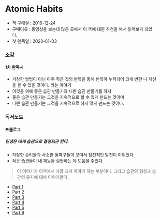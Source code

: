 # Atomic Habits

- 책 구매일 : 2019-12-24
- 구매이유 : 동영상을 보는데 많은 곳에서 이 책에 대한 추천을 해서 읽어보게 되었다.
- 첫 완독일 : 2020-01-03

### 소감

#### 1차 완독시

- 거창한 방법이 아닌 아주 작은 것의 반복을 통해 반복이 누적되어 크게 변한 나 자신을 볼 수 있을 것이다. 라는 이야기
- 이것을 위해 좋은 습관 만들기와 나쁜 습관 만들기를 하자
- 좋은 습관 만들기는 그것을 지속적으로 할 수 있게 만드는 것이며
- 나쁜 습관 만들기는 그것을 지속적으로 하지 않게 만드는 것이다.

### 독서노트

#### 프롤로그

##### 인생은 대개 습관으로 결정되곤 한다.

- 자잘한 승리들과 사소한 돌파구들이 모여서 점진적인 발전이 이뤄졌다.
- 작은 습관들이 내 재능을 실현하는 데 도움을 주었다.

> 이 이야기가 이책에서 가장 크게 이야기 하는 부분이다. 그리고 습관의 형성과 습관의 유지에 대해 이야기한다.

- [Part 1](Part1.md)
- [Part 2](Part2.md)
- [Part 3](Part3.md)
- [Part 4](Part4.md)
- [Part 5](Part5.md)
- [Part 6](Part6.md)